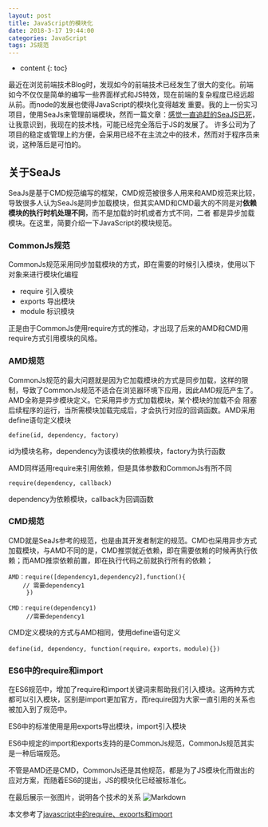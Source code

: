```yaml
---
layout: post
title: JavaScript的模块化
date: 2018-3-17 19:44:00
categories: JavaScript
tags: JS规范
---
```


* content
{: toc}

最近在浏览前端技术Blog时，发现如今的前端技术已经发生了很大的变化。前端如今不仅仅是简单的编写一些界面样式和JS特效，现在前端的复杂程度已经远超从前。而node的发展也使得JavaScript的模块化变得越发
重要。我的上一份实习项目，使用SeaJs来管理前端模块，然而一篇文章：[感觉一直追赶的SeaJS已死](https://github.com/seajs/seajs/issues/1605)，让我意识到，我现在的技术栈，可能已经完全落后于JS的发展了。
许多公司为了项目的稳定或管理上的方便，会采用已经不在主流之中的技术，然而对于程序员来说，这种落后是可怕的。




## 关于SeaJs
SeaJs是基于CMD规范编写的框架，CMD规范被很多人用来和AMD规范来比较，导致很多人认为SeaJs是同步加载模块，但其实AMD和CMD最大的不同是对**依赖模块的执行时机处理不同**，而不是加载的时机或者方式不同，二者
都是异步加载模块。在这里，简要介绍一下JavaScript的模块规范。

### CommonJs规范
CommonJs规范采用同步加载模块的方式，即在需要的时候引入模块，使用以下对象来进行模块化编程
* require 引入模块
* exports 导出模块
* module  标识模块

正是由于CommonJs使用require方式的推动，才出现了后来的AMD和CMD用require方式引用模块的风格。

### AMD规范
CommonJs规范的最大问题就是因为它加载模块的方式是同步加载，这样的限制，导致了CommonJs规范不适合在浏览器环境下应用，因此AMD规范产生了。AMD全称是异步模块定义。它采用异步方式加载模块，某个模块的加载不会
阻塞后续程序的运行，当所需模块加载完成后，才会执行对应的回调函数。AMD采用define语句定义模块
	
	define(id, dependency, factory)

id为模块名称，dependency为该模块的依赖模块，factory为执行函数

AMD同样适用require来引用依赖，但是具体参数和CommonJs有所不同
	
	require(dependency, callback)
	
dependency为依赖模块，callback为回调函数

### CMD规范
CMD就是SeaJs参考的规范，也是由其开发者制定的规范。CMD也采用异步方式加载模块，与AMD不同的是，CMD推崇就近依赖，即在需要依赖的时候再执行依赖；而AMD推崇依赖前置，即在执行代码之前就执行所有的依赖；
	
	AMD：require([dependency1,dependency2],function(){
	    // 需要dependency1
	     })
	
	CMD：require(dependency1)
	     //需要dependency1
	
CMD定义模块的方式与AMD相同，使用define语句定义

	define(id, dependency, function(require，exports，module){})

### ES6中的require和import
在ES6规范中，增加了require和import关键词来帮助我们引入模块。这两种方式都可以引入模块，区别是import更加官方，而require因为大家一直引用的关系也被加入到了规范中。

ES6中的标准使用是用exports导出模块，import引入模块

ES6中规定的import和exports支持的是CommonJs规范，CommonJs规范其实是一种后端规范。
	
不管是AMD还是CMD，CommonJs还是其他规范，都是为了JS模块化而做出的应对方案，而随着ES6的提出，JS的模块化已经被标准化。


在最后展示一张图片，说明各个技术的关系
![Markdown](http://i4.bvimg.com/635953/8df35ac9138d2b27.jpg)


本文参考了[javascript中的require、exports和import](https://www.cnblogs.com/libin-1/p/7127481.html)     



